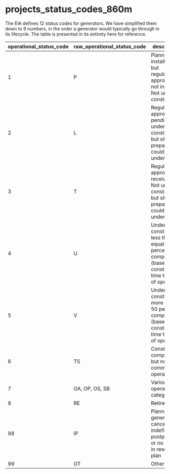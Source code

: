 # projects_status_codes_860m

The EIA defines 12 status codes for generators. We have simplified them down to 9 numbers, in the order a generator would typically go through in its lifecycle. The table is presented in its entirety here for reference.

|operational_status_code|raw_operational_status_code|description|
|----|----|----|
|1|P|Planned for installation but regulatory approvals not initiated; Not under construction|
|2|L|Regulatory approvals pending. Not under construction but site preparation could be underway|
|3|T|Regulatory approvals received. Not under construction but site preparation could be underway|
|4|U|Under construction, less than or equal to 50 percent complete (based on construction time to date of operation)|
|5|V|Under construction, more than 50 percent complete (based on construction time to date of operation)|
|6|TS|Construction complete, but not yet in commercial operation|
|7|OA, OP, OS, SB|Various operational categories|
|8|RE|Retired|
|98|IP|Planned new generator canceled, indefinitely postponed, or no longer in resource plan|
|99|OT|Other|
